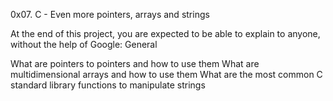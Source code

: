 0x07. C - Even more pointers, arrays and strings

At the end of this project, you are expected to be able to explain to anyone, without the help of Google:
General

What are pointers to pointers and how to use them
What are multidimensional arrays and how to use them
What are the most common C standard library functions to manipulate strings

